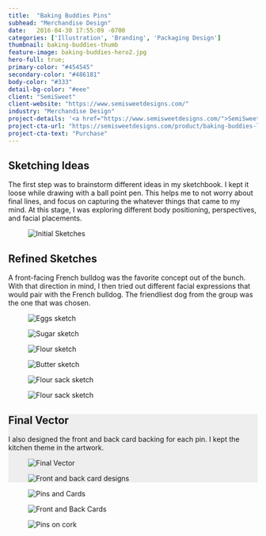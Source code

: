 ```yaml
---
title:  "Baking Buddies Pins"
subhead: "Merchandise Design"
date:   2016-04-30 17:55:09 -0700
categories: ['Illustration', 'Branding', 'Packaging Design']
thumbnail: baking-buddies-thumb
feature-image: baking-buddies-hero2.jpg
hero-full: true;
primary-color: "#454545"
secondary-color: "#486181"
body-color: "#333"
detail-bg-color: "#eee"
client: "SemiSweet"
client-website: "https://www.semisweetdesigns.com/"
industry: "Merchandise Design"
project-details: '<a href="https://www.semisweetdesigns.com/">SemiSweet</a>, needed some fun gift options that cater to the cookie community and bakers, alike. I was delighted to design a fun set of friendly characters from the four main ingredients for baking cookies — Sugar, Flour, Butter, Eggs.'
project-cta-url: "https://semisweetdesigns.com/product/baking-buddies-lapel-pins/"
project-cta-text: "Purchase"
---
```


<div class="container content-block">
  <div class="row">
    <div class="col-sm-8 description center">
      <h2>Sketching Ideas</h2>
      <p>The first step was to brainstorm different ideas in my sketchbook.
      I kept it loose while drawing with a ball point pen. This helps me to not worry about final lines, and focus on capturing the whatever things that came to my mind. At this stage, I was exploring different body positioning, perspectives, and facial placements.</p>
    </div>
  </div>

  <div class="row">
    <figure class="col-xs-12">    
      <img src="../img/baking-buddies-sketchbook.jpg" alt="Initial Sketches">
    </figure>
  </div>

  <div class="row">
    <div class="col-sm-8 description center">
      <h2>Refined Sketches</h2>
      <p>A front-facing French bulldog was the favorite concept out of the bunch. With that direction in mind, I then tried out different facial expressions that would pair with the French bulldog. The friendliest dog from the group was the one that was chosen.</p>
    </div>
  </div>
  <div class="row">
    <figure class="col-xs-4">
      <img src="../img/baking-buddies-sketch-eggs.png" alt="Eggs sketch">
    </figure>
    <figure class="col-xs-4">
      <img src="../img/baking-buddies-sketch-sugar.png" alt="Sugar sketch">
    </figure>
    <figure class="col-xs-4">
      <img src="../img/baking-buddies-sketch-flour.png" alt="Flour sketch">
    </figure>
    <figure class="col-xs-4">
      <img src="../img/baking-buddies-sketch-butter.png" alt="Butter sketch">
    </figure>
    <figure class="col-xs-4">
      <img src="../img/baking-buddies-sketch-sack-one.png" alt="Flour sack sketch">
    </figure>
    <figure class="col-xs-4">
      <img src="../img/baking-buddies-sketch-sack-two.png" alt="Flour sack sketch">
    </figure>
  </div>
</div>

<div class="container-fluid content-block" style="background: #eee;">
  <div class="container">
    <div class="row">
      <div class="col-sm-8 description center">
        <h2>Final Vector</h2>
        <p>I also designed the front and back card backing for each pin. I kept the kitchen theme in the artwork.</p>
      </div>
    </div>
    <div class="row">
      <figure class="col-xs-12 col-md-8 col-md-offset-2">
        <img src="../img/baking-buddies-vector.png" alt="Final Vector">
      </figure>
    </div>
    <div class="row">
      <figure class="col-xs-12 col-md-8 col-md-offset-2">
        <img src="../img/baking-buddies-card-mocks.png" alt="Front and back card designs">
      </figure>
    </div>
  </div>
</div>

<div class="container content-block">
  <div class="row">
    <figure class="col-xs-12">
      <img src="../img/baking-buddies-cards.jpg" alt="Pins and Cards">
    </figure>
    <figure class="col-xs-12">
      <img src="../img/baking-buddies-card-back.jpg" alt="Front and Back Cards">
    </figure>
    <figure class="col-xs-12">
      <img src="../img/baking-buddies-cork.jpg" alt="Pins on cork">
    </figure>
  </div>
</div>
